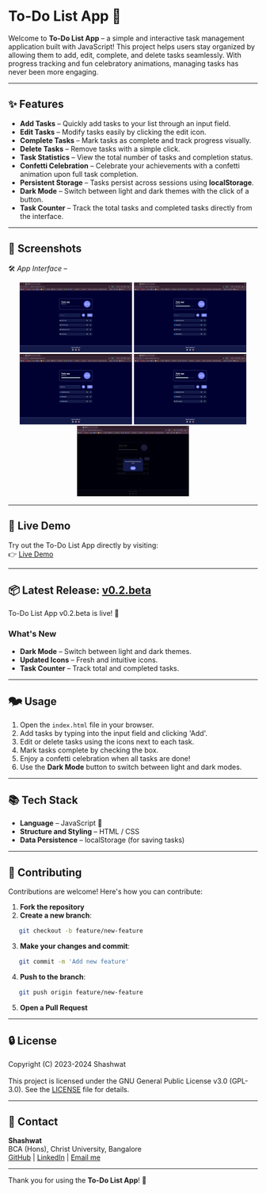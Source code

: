 # To-Do List App 📅

Welcome to **To-Do List App** – a simple and interactive task management application built with JavaScript! This project helps users stay organized by allowing them to add, edit, complete, and delete tasks seamlessly. With progress tracking and fun celebratory animations, managing tasks has never been more engaging.

---

## ✨ Features

- **Add Tasks** – Quickly add tasks to your list through an input field.
- **Edit Tasks** – Modify tasks easily by clicking the edit icon.
- **Complete Tasks** – Mark tasks as complete and track progress visually.
- **Delete Tasks** – Remove tasks with a simple click.
- **Task Statistics** – View the total number of tasks and completion status.
- **Confetti Celebration** – Celebrate your achievements with a confetti animation upon full task completion.
- **Persistent Storage** – Tasks persist across sessions using **localStorage**.
- **Dark Mode** – Switch between light and dark themes with the click of a button.
- **Task Counter** – Track the total tasks and completed tasks directly from the interface.

---

## 📸 Screenshots

🛠️ *App Interface* –
<p align="center">
  <img src="https://github.com/Shashwat-19/Todo-List/raw/main/images/List.png" width="45%"/>
  <img src="https://github.com/Shashwat-19/Todo-List/raw/main/images/Progressbar.png" width="45%"/>
  <img src="https://github.com/Shashwat-19/Todo-List/raw/main/images/editing.png" width="45%"/>
  <img src="https://github.com/Shashwat-19/Todo-List/raw/main/images/deletedone.png" width="45%"/>
  <img src="https://github.com/Shashwat-19/Todo-List/raw/main/images/completition.png" width="45%"/>
</p>

---

## 🚀 Live Demo

Try out the To-Do List App directly by visiting:<br>
👉 [Live Demo](https://shashwat-19.github.io/Todo-List/)

---
## 📦 Latest Release: [v0.2.beta](https://github.com/Shashwat-19/Todo-List/releases/tag/v0.2-beta)

To-Do List App v0.2.beta is live! 🎉  

### What's New
- **Dark Mode** – Switch between light and dark themes.  
- **Updated Icons** – Fresh and intuitive icons.  
- **Task Counter** – Track total and completed tasks.  


---

## 🗫️ Usage

1. Open the `index.html` file in your browser.
2. Add tasks by typing into the input field and clicking 'Add'.
3. Edit or delete tasks using the icons next to each task.
4. Mark tasks complete by checking the box.
5. Enjoy a confetti celebration when all tasks are done!
6. Use the **Dark Mode** button to switch between light and dark modes.

---

## 📚 Tech Stack

- **Language** – JavaScript 🔖
- **Structure and Styling** – HTML / CSS
- **Data Persistence** – localStorage (for saving tasks)

---

## 🤝 Contributing

Contributions are welcome! Here's how you can contribute:

1. **Fork the repository**
2. **Create a new branch**:
```bash
   git checkout -b feature/new-feature
```
3. **Make your changes and commit**:
```bash
   git commit -m 'Add new feature'
```
4. **Push to the branch**:
```bash
   git push origin feature/new-feature
```
5. **Open a Pull Request**

---

## 🔒 License

Copyright (C) 2023-2024 Shashwat<br><br>
This project is licensed under the GNU General Public License v3.0 (GPL-3.0). See the [LICENSE](LICENSE) file for details.

---

## 📩 Contact

**Shashwat**  
BCA (Hons), Christ University, Bangalore  
[GitHub](https://github.com/Shashwat-19) | [LinkedIn](https://www.linkedin.com/in/shashwatk1956/) | [Email me](shashwat1956@gmail.com)  

---

Thank you for using the **To-Do List App**! 🎉


